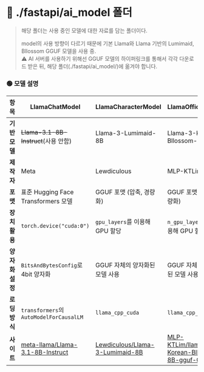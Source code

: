 # 📂 ./fastapi/ai_model **폴더**

> 해당 폴더는 사용 중인 모델에 대한 자료를 담는 폴더이다.
>
> model의 사용 방향이 다르기 때문에 기본 Llama와 Llama 기반의 Lumimaid, Bllossom GGUF 모델을 사용 중. </br>
> ⚠️ AI 서버를 사용하기 위해선 GGUF 모델의 하이퍼링크를 통해서 각각 다운로드 받은 뒤, 해당 폴더(./fastapi/ai_model/)에 옮겨야 합니다.

### 🟢 **모델 설명**

| 항목 | **LlamaChatModel** | **LlamaCharacterModel** | **LlamaOfficeModel** | 
|------|--------------------|----------------------|-----------------------|
| **기반 모델** | ~~Llama-3.1-8B-Instruct~~(사용 안함) | Llama-3-Lumimaid-8B | Llama-3-Korean-Bllossom-8B |
| **제작자** | Meta | Lewdiculous | MLP-KTLim |
| **포맷** | 표준 Hugging Face Transformers 모델 | GGUF 포맷 (압축, 경량화) | GGUF 포맷 (압축, 경량화) |
| **장치 활용** | `torch.device("cuda:0")` | `gpu_layers`를 이용해 GPU 할당 | `n_gpu_layers`를 이용해 GPU 할당 |
| **양자화 설정** | `BitsAndBytesConfig`로 4bit 양자화 | GGUF 자체의 양자화된 모델 사용 | GGUF 자체의 양자화된 모델 사용 |
| **로딩 방식** | `transformers`의 `AutoModelForCausalLM` | `llama_cpp_cuda` | `llama_cpp_cuda` |
| **사이트** | [meta-llama/Llama-3.1-8B-Instruct](https://huggingface.co/meta-llama/Llama-3.1-8B) | [Lewdiculous/Llama-3-Lumimaid-8B](https://huggingface.co/Lewdiculous/Llama-3-Lumimaid-8B-v0.1-OAS-GGUF-IQ-Imatrix/blob/main/v2-Llama-3-Lumimaid-8B-v0.1-OAS-Q5_K_S-imat.gguf) | [MLP-KTLim/llama-3-Korean-Bllossom-8B-gguf-Q4_K_M](https://huggingface.co/MLP-KTLim/llama-3-Korean-Bllossom-8B-gguf-Q4_K_M/blob/main/llama-3-Korean-Bllossom-8B-Q4_K_M.gguf) |

